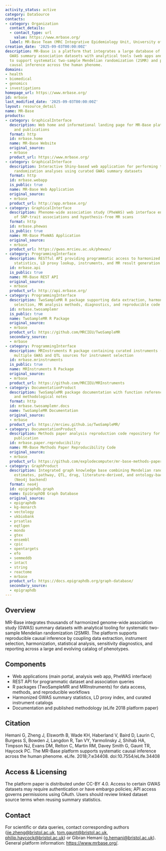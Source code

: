 ```yaml
---
activity_status: active
category: DataSource
contacts:
- category: Organization
  contact_details:
  - contact_type: url
    value: https://www.mrbase.org/
  label: MR-Base Team (MRC Integrative Epidemiology Unit, University of Bristol)
creation_date: '2025-09-03T00:00:00Z'
description: MR-Base is a platform that integrates a large database of harmonized
  GWAS summary association datasets with analytical tools (web apps and R packages)
  to support systematic two-sample Mendelian randomization (2SMR) and phenome-wide
  causal inference across the human phenome.
domains:
- health
- biomedical
- genomics
- investigations
homepage_url: https://www.mrbase.org/
id: mrbase
last_modified_date: '2025-09-03T00:00:00Z'
layout: resource_detail
name: MR-Base
products:
- category: GraphicalInterface
  description: Web home and informational landing page for MR-Base platform components
    and publications
  format: http
  id: mrbase.home
  name: MR-Base Website
  original_source:
  - mrbase
  product_url: https://www.mrbase.org/
- category: GraphicalInterface
  description: Interactive Shiny-based web application for performing two-sample Mendelian
    randomization analyses using curated GWAS summary datasets
  format: http
  id: mrbase.webapp
  is_public: true
  name: MR-Base Web Application
  original_source:
  - mrbase
  product_url: http://app.mrbase.org/
- category: GraphicalInterface
  description: Phenome-wide association study (PheWAS) web interface enabling exploration
    of SNP-trait associations and hypothesis-free MR scans
  format: http
  id: mrbase.phewas
  is_public: true
  name: MR-Base PheWAS Application
  original_source:
  - mrbase
  product_url: https://gwas.mrcieu.ac.uk/phewas/
- category: ProgrammingInterface
  description: RESTful API providing programmatic access to harmonized GWAS summary
    statistics, LD proxy lookup, instruments, and MR result generation
  id: mrbase.api
  is_public: true
  name: MR-Base REST API
  original_source:
  - mrbase
  product_url: http://api.mrbase.org/
- category: ProgrammingInterface
  description: TwoSampleMR R package supporting data extraction, harmonization, instrument
    selection, MR analysis methods, diagnostics, and reproducible code generation
  id: mrbase.twosamplemr
  is_public: true
  name: TwoSampleMR R Package
  original_source:
  - mrbase
  product_url: https://github.com/MRCIEU/TwoSampleMR
  secondary_source:
  - mrbase
- category: ProgrammingInterface
  description: MRInstruments R package containing curated instruments (top hits) across
    multiple GWAS and QTL sources for instrument selection
  id: mrbase.mrinstruments
  is_public: true
  name: MRInstruments R Package
  original_source:
  - mrbase
  product_url: https://github.com/MRCIEU/MRInstruments
- category: DocumentationProduct
  description: TwoSampleMR package documentation with function reference, usage guides,
    and methodological notes
  format: http
  id: mrbase.twosamplemr.docs
  name: TwoSampleMR Documentation
  original_source:
  - mrbase
  product_url: https://mrcieu.github.io/TwoSampleMR/
- category: DocumentationProduct
  description: Methods paper analysis reproduction code repository for MR-Base platform
    publication
  id: mrbase.paper.reproducibility
  name: MR-Base Methods Paper Reproducibility Code
  original_source:
  - mrbase
  product_url: https://github.com/explodecomputer/mr-base-methods-paper
- category: GraphProduct
  description: Integrated graph knowledge base combining Mendelian randomization causal
    estimates, pathway, QTL, drug, literature-derived, and ontology-backed relationships
    (Neo4j backend)
  format: neo4j
  id: epigraphdb.graph
  name: EpiGraphDB Graph Database
  original_source:
  - epigraphdb
  - kg-monarch
  - vectology
  - ukbiobank
  - prsatlas
  - eqtlgen
  - mondo
  - gtex
  - ensembl
  - cpic
  - opentargets
  - efo
  - semmeddb
  - intact
  - string
  - reactome
  - mrbase
  product_url: https://docs.epigraphdb.org/graph-database/
  secondary_source:
  - epigraphdb
---
```

## Overview

MR-Base integrates thousands of harmonized genome-wide association study (GWAS) summary datasets with analytical tooling for systematic two-sample Mendelian randomization (2SMR). The platform supports reproducible causal inference by coupling data extraction, instrument selection, harmonization, statistical analysis, sensitivity diagnostics, and reporting across a large and evolving catalog of phenotypes.

## Components

- Web applications (main portal, analysis web app, PheWAS interface)
- REST API for programmatic dataset and association queries
- R packages (TwoSampleMR and MRInstruments) for data access, methods, and reproducible workflows
- Harmonized GWAS summary statistics, LD proxy index, and curated instrument catalogs
- Documentation and published methodology (eLife 2018 platform paper)

## Citation

Hemani G, Zheng J, Elsworth B, Wade KH, Haberland V, Baird D, Laurin C, Burgess S, Bowden J, Langdon R, Tan VY, Yarmolinsky J, Shihab HA, Timpson NJ, Evans DM, Relton C, Martin RM, Davey Smith G, Gaunt TR, Haycock PC. The MR-Base platform supports systematic causal inference across the human phenome. eLife. 2018;7:e34408. doi:10.7554/eLife.34408

## Access & Licensing

The platform paper is distributed under CC-BY 4.0. Access to certain GWAS datasets may require authentication or have embargo policies; API access governs permissions using OAuth. Users should review linked dataset source terms when reusing summary statistics.

## Contact

For scientific or data queries, contact corresponding authors (jie.zheng@bristol.ac.uk, tom.gaunt@bristol.ac.uk, philip.haycock@bristol.ac.uk) or Gibran Hemani (g.hemani@bristol.ac.uk). General platform information: https://www.mrbase.org/.
